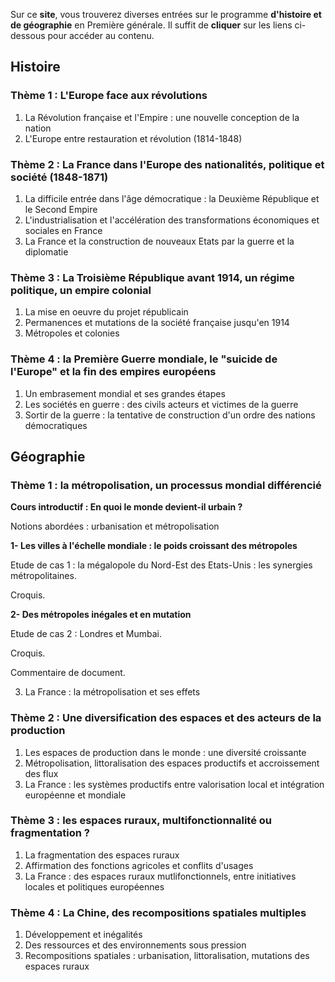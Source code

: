 
Sur ce **site**, vous trouverez diverses entrées sur le programme **d'histoire et de géographie** en Première générale.
Il suffit de **cliquer** sur les liens ci-dessous pour accéder au contenu.

## Histoire
### Thème 1 : L'Europe face aux révolutions
1. La Révolution française et l'Empire : une nouvelle conception de la nation
2. L'Europe entre restauration et révolution (1814-1848)

### Thème 2 : La France dans l'Europe des nationalités, politique et société (1848-1871)
1. La difficile entrée dans l'âge démocratique : la Deuxième République et le Second Empire
2. L'industrialisation et l'accélération des transformations économiques et sociales en France
3. La France et la construction de nouveaux Etats par la guerre et la diplomatie

### Thème 3 : La Troisième République avant 1914, un régime politique, un empire colonial
1. La mise en oeuvre du projet républicain
2. Permanences et mutations de la société française jusqu'en 1914
3. Métropoles et colonies

### Thème 4 : la Première Guerre mondiale, le "suicide de l'Europe" et la fin des empires européens
1. Un embrasement mondial et ses grandes étapes
2. Les sociétés en guerre : des civils acteurs et victimes de la guerre
3. Sortir de la guerre : la tentative de construction d'un ordre des nations démocratiques

## Géographie
### Thème 1 : la métropolisation, un processus mondial différencié
**Cours introductif : En quoi le monde devient-il urbain ?**

Notions abordées : urbanisation et métropolisation

**1- Les villes à l'échelle mondiale : le poids croissant des métropoles**

Etude de cas 1 : la mégalopole du Nord-Est des Etats-Unis : les synergies métropolitaines.

Croquis.

**2- Des métropoles inégales et en mutation**

Etude de cas 2 : Londres et Mumbai.

Croquis.

Commentaire de document.

3. La France : la métropolisation et ses effets

### Thème 2 : Une diversification des espaces et des acteurs de la production
1. Les espaces de production dans le monde : une diversité croissante
2. Métropolisation, littoralisation des espaces productifs et accroissement des flux
3. La France : les systèmes productifs entre valorisation local et intégration européenne et mondiale

### Thème 3 : les espaces ruraux, multifonctionnalité ou fragmentation ?
1. La fragmentation des espaces ruraux
2. Affirmation des fonctions agricoles et conflits d'usages
3. La France : des espaces ruraux mutlifonctionnels, entre initiatives locales et politiques européennes

### Thème 4 : La Chine, des recompositions spatiales multiples
1. Développement et inégalités
2. Des ressources et des environnements sous pression
3. Recompositions spatiales : urbanisation, littoralisation, mutations des espaces ruraux

